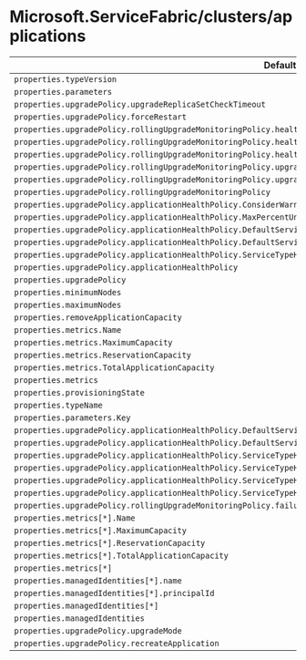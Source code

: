 # Microsoft.ServiceFabric/clusters/applications

| Default Path | Alias |
|---|---|
| `properties.typeVersion` | `Microsoft.ServiceFabric/clusters/applications/typeVersion` |
| `properties.parameters` | `Microsoft.ServiceFabric/clusters/applications/parameters` |
| `properties.upgradePolicy.upgradeReplicaSetCheckTimeout` | `Microsoft.ServiceFabric/clusters/applications/upgradePolicy.upgradeReplicaSetCheckTimeout` |
| `properties.upgradePolicy.forceRestart` | `Microsoft.ServiceFabric/clusters/applications/upgradePolicy.forceRestart` |
| `properties.upgradePolicy.rollingUpgradeMonitoringPolicy.healthCheckWaitDuration` | `Microsoft.ServiceFabric/clusters/applications/upgradePolicy.rollingUpgradeMonitoringPolicy.healthCheckWaitDuration` |
| `properties.upgradePolicy.rollingUpgradeMonitoringPolicy.healthCheckStableDuration` | `Microsoft.ServiceFabric/clusters/applications/upgradePolicy.rollingUpgradeMonitoringPolicy.healthCheckStableDuration` |
| `properties.upgradePolicy.rollingUpgradeMonitoringPolicy.healthCheckRetryTimeout` | `Microsoft.ServiceFabric/clusters/applications/upgradePolicy.rollingUpgradeMonitoringPolicy.healthCheckRetryTimeout` |
| `properties.upgradePolicy.rollingUpgradeMonitoringPolicy.upgradeTimeout` | `Microsoft.ServiceFabric/clusters/applications/upgradePolicy.rollingUpgradeMonitoringPolicy.upgradeTimeout` |
| `properties.upgradePolicy.rollingUpgradeMonitoringPolicy.upgradeDomainTimeout` | `Microsoft.ServiceFabric/clusters/applications/upgradePolicy.rollingUpgradeMonitoringPolicy.upgradeDomainTimeout` |
| `properties.upgradePolicy.rollingUpgradeMonitoringPolicy` | `Microsoft.ServiceFabric/clusters/applications/upgradePolicy.rollingUpgradeMonitoringPolicy` |
| `properties.upgradePolicy.applicationHealthPolicy.ConsiderWarningAsError` | `Microsoft.ServiceFabric/clusters/applications/upgradePolicy.applicationHealthPolicy.ConsiderWarningAsError` |
| `properties.upgradePolicy.applicationHealthPolicy.MaxPercentUnhealthyDeployedApplications` | `Microsoft.ServiceFabric/clusters/applications/upgradePolicy.applicationHealthPolicy.MaxPercentUnhealthyDeployedApplications` |
| `properties.upgradePolicy.applicationHealthPolicy.DefaultServiceTypeHealthPolicy.maxPercentUnhealthyServices` | `Microsoft.ServiceFabric/clusters/applications/upgradePolicy.applicationHealthPolicy.DefaultServiceTypeHealthPolicy.maxPercentUnhealthyServices` |
| `properties.upgradePolicy.applicationHealthPolicy.DefaultServiceTypeHealthPolicy` | `Microsoft.ServiceFabric/clusters/applications/upgradePolicy.applicationHealthPolicy.DefaultServiceTypeHealthPolicy` |
| `properties.upgradePolicy.applicationHealthPolicy.ServiceTypeHealthPolicyMap` | `Microsoft.ServiceFabric/clusters/applications/upgradePolicy.applicationHealthPolicy.ServiceTypeHealthPolicyMap` |
| `properties.upgradePolicy.applicationHealthPolicy` | `Microsoft.ServiceFabric/clusters/applications/upgradePolicy.applicationHealthPolicy` |
| `properties.upgradePolicy` | `Microsoft.ServiceFabric/clusters/applications/upgradePolicy` |
| `properties.minimumNodes` | `Microsoft.ServiceFabric/clusters/applications/minimumNodes` |
| `properties.maximumNodes` | `Microsoft.ServiceFabric/clusters/applications/maximumNodes` |
| `properties.removeApplicationCapacity` | `Microsoft.ServiceFabric/clusters/applications/removeApplicationCapacity` |
| `properties.metrics.Name` | `Microsoft.ServiceFabric/clusters/applications/metrics.Name` |
| `properties.metrics.MaximumCapacity` | `Microsoft.ServiceFabric/clusters/applications/metrics.MaximumCapacity` |
| `properties.metrics.ReservationCapacity` | `Microsoft.ServiceFabric/clusters/applications/metrics.ReservationCapacity` |
| `properties.metrics.TotalApplicationCapacity` | `Microsoft.ServiceFabric/clusters/applications/metrics.TotalApplicationCapacity` |
| `properties.metrics` | `Microsoft.ServiceFabric/clusters/applications/metrics` |
| `properties.provisioningState` | `Microsoft.ServiceFabric/clusters/applications/provisioningState` |
| `properties.typeName` | `Microsoft.ServiceFabric/clusters/applications/typeName` |
| `properties.parameters.Key` | `Microsoft.ServiceFabric/clusters/applications/parameters.Key` |
| `properties.upgradePolicy.applicationHealthPolicy.DefaultServiceTypeHealthPolicy.maxPercentUnhealthyPartitionsPerService` | `Microsoft.ServiceFabric/clusters/applications/upgradePolicy.applicationHealthPolicy.DefaultServiceTypeHealthPolicy.MaxPercentUnhealthyPartitionsPerService` |
| `properties.upgradePolicy.applicationHealthPolicy.DefaultServiceTypeHealthPolicy.maxPercentUnhealthyReplicasPerPartition` | `Microsoft.ServiceFabric/clusters/applications/upgradePolicy.applicationHealthPolicy.DefaultServiceTypeHealthPolicy.MaxPercentUnhealthyReplicasPerPartition` |
| `properties.upgradePolicy.applicationHealthPolicy.ServiceTypeHealthPolicyMap.Key` | `Microsoft.ServiceFabric/clusters/applications/upgradePolicy.applicationHealthPolicy.ServiceTypeHealthPolicyMap.Key` |
| `properties.upgradePolicy.applicationHealthPolicy.ServiceTypeHealthPolicyMap.MaxPercentUnhealthyPartitionsPerService` | `Microsoft.ServiceFabric/clusters/applications/upgradePolicy.applicationHealthPolicy.ServiceTypeHealthPolicyMap.MaxPercentUnhealthyPartitionsPerService` |
| `properties.upgradePolicy.applicationHealthPolicy.ServiceTypeHealthPolicyMap.MaxPercentUnhealthyReplicasPerPartition` | `Microsoft.ServiceFabric/clusters/applications/upgradePolicy.applicationHealthPolicy.ServiceTypeHealthPolicyMap.MaxPercentUnhealthyReplicasPerPartition` |
| `properties.upgradePolicy.applicationHealthPolicy.ServiceTypeHealthPolicyMap.MaxPercentUnhealthyServices` | `Microsoft.ServiceFabric/clusters/applications/upgradePolicy.applicationHealthPolicy.ServiceTypeHealthPolicyMap.MaxPercentUnhealthyServices` |
| `properties.upgradePolicy.rollingUpgradeMonitoringPolicy.failureAction` | `Microsoft.ServiceFabric/clusters/applications/upgradePolicy.rollingUpgradeMonitoringPolicy.failureAction` |
| `properties.metrics[*].Name` | `Microsoft.ServiceFabric/clusters/applications/metrics[*].Name` |
| `properties.metrics[*].MaximumCapacity` | `Microsoft.ServiceFabric/clusters/applications/metrics[*].MaximumCapacity` |
| `properties.metrics[*].ReservationCapacity` | `Microsoft.ServiceFabric/clusters/applications/metrics[*].ReservationCapacity` |
| `properties.metrics[*].TotalApplicationCapacity` | `Microsoft.ServiceFabric/clusters/applications/metrics[*].TotalApplicationCapacity` |
| `properties.metrics[*]` | `Microsoft.ServiceFabric/clusters/applications/metrics[*]` |
| `properties.managedIdentities[*].name` | `Microsoft.ServiceFabric/clusters/applications/managedIdentities[*].name` |
| `properties.managedIdentities[*].principalId` | `Microsoft.ServiceFabric/clusters/applications/managedIdentities[*].principalId` |
| `properties.managedIdentities[*]` | `Microsoft.ServiceFabric/clusters/applications/managedIdentities[*]` |
| `properties.managedIdentities` | `Microsoft.ServiceFabric/clusters/applications/managedIdentities` |
| `properties.upgradePolicy.upgradeMode` | `Microsoft.ServiceFabric/clusters/applications/upgradePolicy.upgradeMode` |
| `properties.upgradePolicy.recreateApplication` | `Microsoft.ServiceFabric/clusters/applications/upgradePolicy.recreateApplication` |

